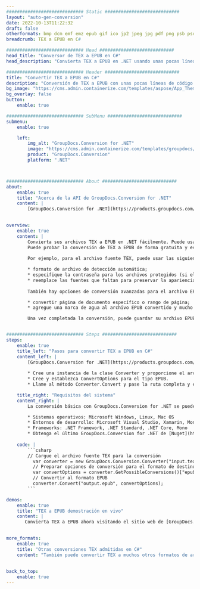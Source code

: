 ```yaml
---
############################# Static ############################
layout: "auto-gen-conversion"
date: 2022-10-13T11:22:32
draft: false
otherformats: bmp dcm emf emz epub gif ico jp2 jpeg jpg pdf png psb psd svg svgz tex tga tif tiff webp wmf wmz xps
breadcrumb: TEX a EPUB en C#

############################# Head ############################
head_title: "Conversor de TEX a EPUB en C#"
head_description: "Convierta TEX a EPUB en .NET usando unas pocas líneas de código. Utilice la API de conversión de documentos de GroupDocs para convertir más de 160 formatos de archivo."

############################# Header ############################
title: "Convertir TEX a EPUB en C#"
description: "Conversión de TEX a EPUB con unas pocas líneas de código .NET"
bg_image: "https://cms.admin.containerize.com/templates/aspose/App_Themes/V3/images/bg/header1.png"
bg_overlay: false
button:
    enable: true

############################# SubMenu ############################
submenu:
    enable: true

    left:
        img_alt: "GroupDocs.Conversion for .NET"
        image: "https://cms.admin.containerize.com/templates/groupdocs/images/product-logos/90x90-noborder/groupdocs-conversion-net.png"
        product: "GroupDocs.Conversion"
        platform: ".NET"



############################# About ############################
about:
    enable: true
    title: "Acerca de la API de GroupDocs.Conversion for .NET"
    content: |
        [GroupDocs.Conversion for .NET](https://products.groupdocs.com/conversion/net/) se puede usar para convertir Microsoft Word, Excel, PowerPoint, PDF, Visio y otros formatos. GroupDocs.Conversion es una API independiente que es adecuada para sistemas internos y de back-end donde se requiere un alto rendimiento. No depende de ningún software como Microsoft u Open Office.
    

overview:
    enable: true
    content: |
        Convierta sus archivos TEX a EPUB en .NET fácilmente. Puede usar solo un par de líneas de código C# en cualquier plataforma de su elección, como Windows, Linux, macOS.
        Puede probar la conversión de TEX a EPUB de forma gratuita y evaluar la calidad de los resultados de la conversión. Junto con los escenarios de conversión de archivos simples, puede probar opciones más avanzadas para cargar el archivo de origen TEX y para guardar el resultado de salida EPUB. 
        
        Por ejemplo, para el archivo fuente TEX, puede usar las siguientes opciones de carga:

        * formato de archivo de detección automática;
        * especifique la contraseña para los archivos protegidos (si el formato de archivo lo admite);
        * reemplace las fuentes que faltan para preservar la apariencia del documento.
        
        También hay opciones de conversión avanzadas para el archivo EPUB:

        * convertir página de documento específico o rango de página;
        * agregue una marca de agua al archivo EPUB convertido y mucho más.

        Una vez completada la conversión, puede guardar su archivo EPUB en la ruta del archivo local o en cualquier almacenamiento de terceros como FTP, Amazon S3, Google Drive, Dropbox, etc. Tenga en cuenta que para convertir TEX a EPUB no es necesario instalar ningún software adicional, como MS Office, Open Office, Adobe Acrobat Reader, etc.


############################# Steps ############################
steps:
    enable: true
    title_left: "Pasos para convertir TEX a EPUB en C#"
    content_left: |
        [GroupDocs.Conversion for .NET](https://products.groupdocs.com/conversion/net/) facilita a los desarrolladores convertir un archivo TEX a EPUB con unas pocas líneas de código.
        
        * Cree una instancia de la clase Converter y proporcione el archivo TEX con la ruta completa
        * Cree y establezca ConvertOptions para el tipo EPUB.
        * Llame al método Converter.Convert y pase la ruta completa y el formato (EPUB) como parámetro

    title_right: "Requisitos del sistema"
    content_right: |
        La conversión básica con GroupDocs.Conversion for .NET se puede realizar en unos pocos pasos simples. Nuestras API son compatibles con todas las principales plataformas y sistemas operativos. Antes de ejecutar el código a continuación, asegúrese de tener instalados los siguientes requisitos previos en su sistema.

        * Sistemas operativos: Microsoft Windows, Linux, Mac OS
        * Entornos de desarrollo: Microsoft Visual Studio, Xamarin, MonoDevelop
        * Frameworks: .NET Framework, .NET Standard, .NET Core, Mono
        * Obtenga el último GroupDocs.Conversion for .NET de [Nuget](https://www.nuget.org/packages/groupdocs.conversion)
         
    code: |
        ```csharp    
        // Cargue el archivo fuente TEX para la conversión
          var converter = new GroupDocs.Conversion.Converter("input.tex");
          // Preparar opciones de conversión para el formato de destino EPUB
          var convertOptions = converter.GetPossibleConversions()["epub"].ConvertOptions;
          // Convertir al formato EPUB
          converter.Convert("output.epub", convertOptions);
        ```

demos:
    enable: true
    title: "TEX a EPUB demostración en vivo"
    content: |
       Convierta TEX a EPUB ahora visitando el sitio web de [GroupDocs.Conversion App](https://products.groupdocs.app/conversion/family). La demostración en línea tiene las siguientes ventajas
          

more_formats:
    enable: true
    title: "Otras conversiones TEX admitidas en C#"
    content: "También puede convertir TEX a muchos otros formatos de archivo. Consulte la lista a continuación."
       
       
back_to_top:
    enable: true
---
```

